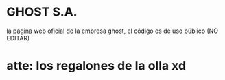 # GHOST S.A.
la pagina web oficial de la empresa ghost, el código es de uso público (NO EDITAR)
# atte: los regalones de la olla xd
